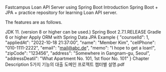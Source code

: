 Fastcampus Loan API Server using Spring Boot
Introduction
Spring Boot + JPA + practice repository for learning Loan API server.

The features are as follows.

JDK 11. (version 8 or higher can be used.)
Spring Boot 2.7.1.RELEASE
Gradle 6 or higher
Apply ORM with Spring Data JPA
Example
{
  "counselId": 1,
  "appliedAt": "2022-10-18 21:37:00",
  "name": "Member Kim",
  "cellPhone": "010-1111-2222",
  "email": "mail@abc.de",
  "memo": "I hope to get a loan!",
  "zipCode": "123456",
  "address": "Somewhere in Gangnam-gu, Seoul",
  "addressDeatil": "What Apartment No. 101, 1st floor No. 101"
}
Chapter Description
5가지 기능의 대출 도메인 프로젝트 챕터별 설명.pdf
